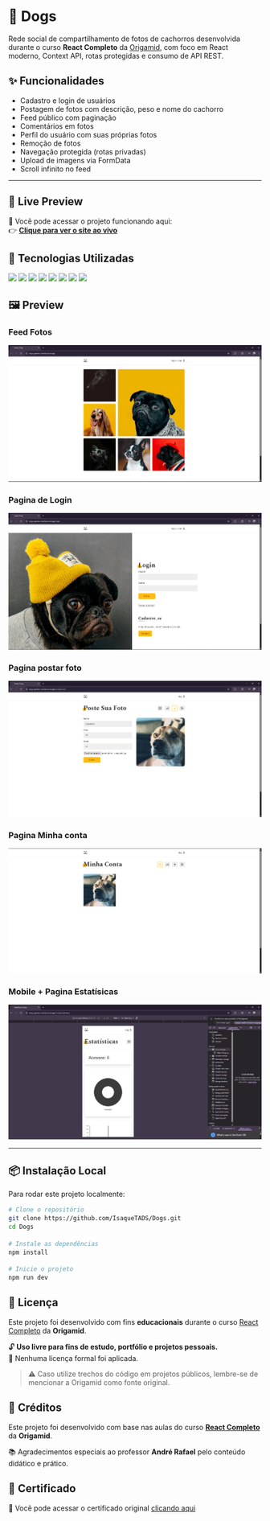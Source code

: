 # 📸 Dogs 

Rede social de compartilhamento de fotos de cachorros desenvolvida durante o curso **React Completo** da [Origamid](https://www.origamid.com/), com foco em React moderno, Context API, rotas protegidas e consumo de API REST.

## ✨ Funcionalidades

- Cadastro e login de usuários
- Postagem de fotos com descrição, peso e nome do cachorro
- Feed público com paginação
- Comentários em fotos
- Perfil do usuário com suas próprias fotos
- Remoção de fotos
- Navegação protegida (rotas privadas)
- Upload de imagens via FormData
- Scroll infinito no feed

---

## 🔗 Live Preview

🚀 Você pode acessar o projeto funcionando aqui:  
👉 [**Clique para ver o site ao vivo**](https://dogs-gamma-mocha.vercel.app/)

## 🚀 Tecnologias Utilizadas

<p align="left">
  <img src="https://img.shields.io/badge/React-61DAFB?style=for-the-badge&logo=react&logoColor=black" />
  <img src="https://img.shields.io/badge/React%20Router-CA4245?style=for-the-badge&logo=reactrouter&logoColor=white" />
  <img src="https://img.shields.io/badge/CSS%20Modules-264DE4?style=for-the-badge&logo=css3&logoColor=white" />
  <img src="https://img.shields.io/badge/JavaScript-ES6+-F7DF1E?style=for-the-badge&logo=javascript&logoColor=black" />
  <img src="https://img.shields.io/badge/API%20REST-FF6F00?style=for-the-badge&logo=api&logoColor=white" />
  <img src="https://img.shields.io/badge/Fetch-0288D1?style=for-the-badge&logo=windows-terminal&logoColor=white" />
  <img src="https://img.shields.io/badge/FormData-8BC34A?style=for-the-badge&logo=json&logoColor=white" />
  <img src="https://img.shields.io/badge/Vite-646CFF?style=for-the-badge&logo=vite&logoColor=white" />
</p>



## 🖼️ Preview

### Feed Fotos
![Feed](./public/preview/preview_1.png)

### Pagina de Login
![Feed](./public/preview/preview_2.png)

### Pagina postar foto
![Feed](./public/preview/preview_3.png)

### Pagina Minha conta
![Feed](./public/preview/preview_4.png)

### Mobile +  Pagina Estatísicas
![Feed](./public/preview/preview_5.png)


---


## 📦 Instalação Local

Para rodar este projeto localmente:

```bash
# Clone o repositório
git clone https://github.com/IsaqueTADS/Dogs.git
cd Dogs

# Instale as dependências
npm install

# Inicie o projeto
npm run dev
```


## 📜 Licença

Este projeto foi desenvolvido com fins **educacionais** durante o curso [React Completo](https://www.origamid.com/curso/react-completo/) da **Origamid**.

🔓 **Uso livre para fins de estudo, portfólio e projetos pessoais.**  
📁 Nenhuma licença formal foi aplicada.

> ⚠️ Caso utilize trechos do código em projetos públicos, lembre-se de mencionar a Origamid como fonte original.


## 🙏 Créditos

Este projeto foi desenvolvido com base nas aulas do curso [**React Completo**](https://www.origamid.com/curso/react-completo/) da **Origamid**.

📚 Agradecimentos especiais ao professor **André Rafael** pelo conteúdo didático e prático.

## 📄 Certificado


📜 Você pode acessar o certificado original [clicando aqui](https://www.origamid.com/certificate/34dc50a0)

